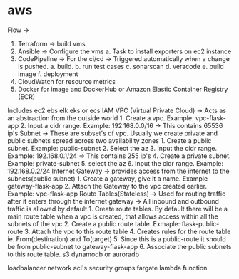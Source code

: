 # aws
Flow -> 
1. Terraform -> build vms
2. Ansible -> Configure the vms
    a. Task to install exporters on ec2 instance
3. CodePipeline -> For the ci/cd -> Triggered automatically when a change is pushed.
    a. build. 
    b. run test cases
    c. sonarscan
    d. veracode 
    e. build image
    f. deployment
4. CloudWatch for resource metrics
5. Docker for image and DockerHub or Amazon Elastic Container Registry (ECR)

Includes 
ec2
ebs
elk 
eks or ecs
IAM 
VPC (Virtual Private Cloud) -> Acts as an abstraction from the outside world
    1. Create a vpc. Example: vpc-flask-app
    2. Input a cidr range. Example: 192.168.0.0/16 -> This contains 65536 ip's 
Subnet -> These are subset's of vpc. Usually we create private and public subnets spread across two availability zones
    1. Create a public subnet. Example: public-subnet 
    2. Select the az
    3. Input the cidr range. Example: 192.168.0.1/24 -> This contains 255 ip's 
    4. Create a private subnet. Example: private-subnet
    5. select the az
    6. Input the cidr range. Example: 192.168.0.2/24
Internet Gateway -> provides access from the internet to the subnets(public subnet)
    1. Create a gateway, give it a name. Example gateway-flask-app
    2. Attach the Gateway to the vpc created earlier. Example: vpc-flask-app
Route Tables(Stateless) -> Used for routing traffic after it enters through the internet gateway -> All inbound and outbound traffic is allowed by default
    1. Create route tables. By default there will be a main route table when a vpc is created, that allows access within all the subnets of the vpc
    2. Create a public route table. Exmaple: flask-public-route
    3. Attach the vpc to this route table
    4. Creates rules for the route table ie. From(destination) and To(target)
    5. Since this is a public-route it should be from public-subnet to gateway-flask-app
    6. Associate the public subnets to this route table.
s3
dynamodb  or auroradb

loadbalancer 
network acl's 
security groups
fargate 
lambda function
